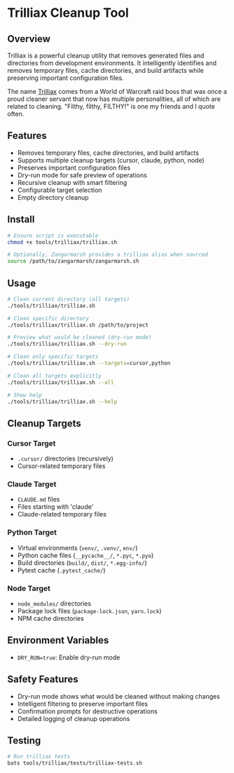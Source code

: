 # Trilliax Cleanup Tool

## Overview

Trilliax is a powerful cleanup utility that removes generated files and directories from development environments. It intelligently identifies and removes temporary files, cache directories, and build artifacts while preserving important configuration files.

The name [Trilliax](https://www.wowhead.com/npc=104288/trilliax) comes from a World of Warcraft raid boss that was once a proud cleaner servant that now has multiple personalities, all of which are related to cleaning. "Filthy, filthy, FILTHY!" is one my friends and I quote often.

## Features

- Removes temporary files, cache directories, and build artifacts
- Supports multiple cleanup targets (cursor, claude, python, node)
- Preserves important configuration files
- Dry-run mode for safe preview of operations
- Recursive cleanup with smart filtering
- Configurable target selection
- Empty directory cleanup

## Install

```bash
# Ensure script is executable
chmod +x tools/trilliax/trilliax.sh

# Optionally, Zangarmarsh provides a trilliax alias when sourced
source /path/to/zangarmarsh/zangarmarsh.sh
```

## Usage

```bash
# Clean current directory (all targets)
./tools/trilliax/trilliax.sh

# Clean specific directory
./tools/trilliax/trilliax.sh /path/to/project

# Preview what would be cleaned (dry-run mode)
./tools/trilliax/trilliax.sh --dry-run

# Clean only specific targets
./tools/trilliax/trilliax.sh --targets=cursor,python

# Clean all targets explicitly
./tools/trilliax/trilliax.sh --all

# Show help
./tools/trilliax/trilliax.sh --help
```

## Cleanup Targets

### Cursor Target

- `.cursor/` directories (recursively)
- Cursor-related temporary files

### Claude Target

- `CLAUDE.md` files
- Files starting with 'claude'
- Claude-related temporary files

### Python Target

- Virtual environments (`venv/`, `.venv/`, `env/`)
- Python cache files (`__pycache__/`, `*.pyc`, `*.pyo`)
- Build directories (`build/`, `dist/`, `*.egg-info/`)
- Pytest cache (`.pytest_cache/`)

### Node Target

- `node_modules/` directories
- Package lock files (`package-lock.json`, `yarn.lock`)
- NPM cache directories

## Environment Variables

- `DRY_RUN=true`: Enable dry-run mode

## Safety Features

- Dry-run mode shows what would be cleaned without making changes
- Intelligent filtering to preserve important files
- Confirmation prompts for destructive operations
- Detailed logging of cleanup operations

## Testing

```bash
# Run trilliax tests
bats tools/trilliax/tests/trilliax-tests.sh
```
